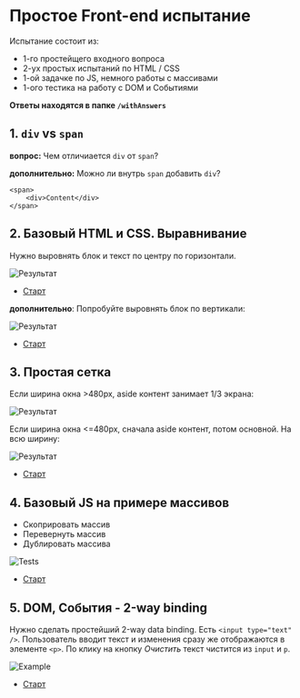 # Простое Front-end испытание
Испытание состоит из:

* 1-го простейщего входного вопроса
* 2-ух простых испытаний по HTML / CSS
* 1-ой задачке по JS, немного работы с массивами
* 1-ого тестика на работу с DOM и Событиями

**Ответы находятся в папке `/withAnswers`**

## 1. `div` vs `span`
**вопрос:** Чем отличиается `div` от `span`?

**дополнительно:** Можно ли внутрь `span` добавить `div`?

```
<span>
	<div>Content</div>
</span>
```

## 2. Базовый HTML и CSS. Выравнивание
Нужно выровнять блок и текст по центру по горизонтали.

![Результат](https://d26dzxoao6i3hh.cloudfront.net/items/1V1K0A2o372K3v1N1x42/Снимок%20экрана%202017-06-25%20в%2016.23.54.png)

* [Старт](https://jsbin.com/puzusuj/5/edit?html,css,output)


**дополнительно**: Попробуйте выровнять блок по вертикали:

![Результат](https://d26dzxoao6i3hh.cloudfront.net/items/2T2l3J1b210D0l3g312Z/Снимок%20экрана%202017-06-25%20в%2016.30.47.png)

* [Старт](https://jsbin.com/puzusuj/7/edit?html,css,output)

## 3. Простая сетка
Если ширина окна >480px, aside контент занимает 1/3 экрана:

![Результат](https://cl.ly/3f2E132Z2R0d/%D0%A1%D0%BD%D0%B8%D0%BC%D0%BE%D0%BA%20%D1%8D%D0%BA%D1%80%D0%B0%D0%BD%D0%B0%202017-06-25%20%D0%B2%2016.51.47.png)

Если ширина окна <=480px, сначала aside контент, потом основной. На всю ширину:

![Результат](https://cl.ly/0I2Z0c272n05/%D0%A1%D0%BD%D0%B8%D0%BC%D0%BE%D0%BA%20%D1%8D%D0%BA%D1%80%D0%B0%D0%BD%D0%B0%202017-06-25%20%D0%B2%2016.51.56.png)

* [Старт](https://jsbin.com/ciqesi/2/edit?html,css,output)

## 4. Базовый JS на примере массивов

* Скоприровать массив
* Перевернуть массив
* Дублировать массива

![Tests](https://cl.ly/2p3I0m0i2l0r/%D0%A1%D0%BD%D0%B8%D0%BC%D0%BE%D0%BA%20%D1%8D%D0%BA%D1%80%D0%B0%D0%BD%D0%B0%202017-06-25%20%D0%B2%2017.19.35.png)

* [Старт](https://jsbin.com/ciqesi/2/edit?html,css,output)

## 5. DOM, События - 2-way binding
Нужно сделать простейший 2-way data binding. Есть `<input type="text" />`. Пользователь вводит текст и изменения сразу же отображаются в элементе `<p>`. По клику на кнопку *Очистить* текст чистится из `input` и `p`.

![Example](https://cl.ly/062L3v242o0y/%D0%A1%D0%BD%D0%B8%D0%BC%D0%BE%D0%BA%20%D1%8D%D0%BA%D1%80%D0%B0%D0%BD%D0%B0%202017-06-25%20%D0%B2%2017.34.35.png)

* [Старт](https://jsbin.com/vipowey/2/edit?html,js,output)
